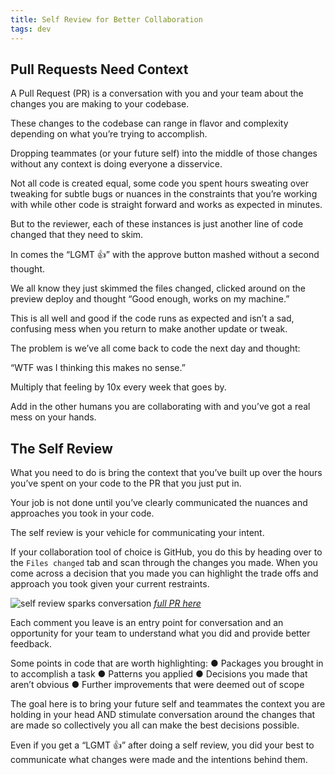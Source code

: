 ```yaml
---
title: Self Review for Better Collaboration
tags: dev
---
```


## Pull Requests Need Context
A Pull Request (PR) is a conversation with you and your team about the changes you are making to your codebase.

These changes to the codebase can range in flavor and complexity depending on what you’re trying to accomplish.

Dropping teammates (or your future self) into the middle of those changes without any context is doing everyone a disservice.

Not all code is created equal, some code you spent hours sweating over tweaking for subtle bugs or nuances in the constraints that you’re working with while other code is straight forward and works as expected in minutes. 

But to the reviewer, each of these instances is just another line of code changed that they need to skim.

In comes the “LGMT 👍” with the approve button mashed without a second thought.

We all know they just skimmed the files changed, clicked around on the preview deploy and thought “Good enough, works on my machine.”

This is all well and good if the code runs as expected and isn’t a sad, confusing mess when you return to make another update or tweak.

The problem is we’ve all come back to code the next day and thought:

“WTF was I thinking this makes no sense.” 

Multiply that feeling by 10x every week that goes by.

Add in the other humans you are collaborating with and you’ve got a real mess on your hands.

## The Self Review

What you need to do is bring the context that you’ve built up over the hours you’ve spent on your code to the PR that you just put in.

Your job is not done until you’ve clearly communicated the nuances and approaches you took in your code.

The self review is your vehicle for communicating your intent.

If your collaboration tool of choice is GitHub, you do this by heading over to the `Files changed` tab and scan through the changes you made. When you come across a decision that you made you can highlight the trade offs and approach you took given your current restraints.

![self review sparks conversation](/note-images/code-review.png)
_[full PR here](https://github.com/skillrecordings/egghead-next/pull/602)_

Each comment you leave is an entry point for conversation and an opportunity for your team to understand what you did and provide better feedback.

Some points in code that are worth highlighting:
	●	Packages you brought in to accomplish a task
	●	Patterns you applied
	●	Decisions you made that aren’t obvious
	●	Further improvements that were deemed out of scope

The goal here is to bring your future self and teammates the context you are holding in your head AND stimulate conversation around the changes that are made so collectively you all can make the best decisions possible. 

Even if you get a “LGMT 👍” after doing a self review, you did your best to communicate what changes were made and the intentions behind them.
